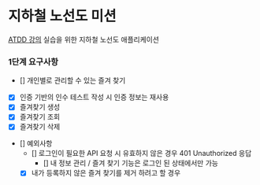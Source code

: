 # 지하철 노선도 미션
[ATDD 강의](https://edu.nextstep.camp/c/R89PYi5H) 실습을 위한 지하철 노선도 애플리케이션

### 1단계 요구사항
- [] 개인별로 관리할 수 있는 즐겨 찾기
- [x] 인증 기반의 인수 테스트 작성 시 인증 정보는 재사용
- [x] 즐겨찾기 생성
- [x] 즐겨찾기 조회
- [x] 즐겨찾기 삭제
- [] 예외사항
    - [] 로그인이 필요한 API 요청 시 유효하지 않은 경우 401 Unauthorized 응답
      - [] 내 정보 관리 / 즐겨 찾기 기능은 로그인 된 상태에서만 가능
    - [x] 내가 등록하지 않은 즐겨 찾기를 제거 하려고 할 경우
